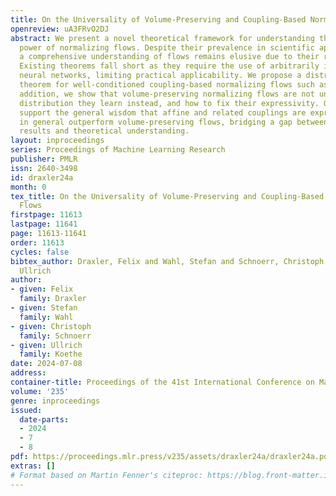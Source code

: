```yaml
---
title: On the Universality of Volume-Preserving and Coupling-Based Normalizing Flows
openreview: uA3FRvO2DJ
abstract: We present a novel theoretical framework for understanding the expressive
  power of normalizing flows. Despite their prevalence in scientific applications,
  a comprehensive understanding of flows remains elusive due to their restricted architectures.
  Existing theorems fall short as they require the use of arbitrarily ill-conditioned
  neural networks, limiting practical applicability. We propose a distributional universality
  theorem for well-conditioned coupling-based normalizing flows such as RealNVP. In
  addition, we show that volume-preserving normalizing flows are not universal, what
  distribution they learn instead, and how to fix their expressivity. Our results
  support the general wisdom that affine and related couplings are expressive and
  in general outperform volume-preserving flows, bridging a gap between empirical
  results and theoretical understanding.
layout: inproceedings
series: Proceedings of Machine Learning Research
publisher: PMLR
issn: 2640-3498
id: draxler24a
month: 0
tex_title: On the Universality of Volume-Preserving and Coupling-Based Normalizing
  Flows
firstpage: 11613
lastpage: 11641
page: 11613-11641
order: 11613
cycles: false
bibtex_author: Draxler, Felix and Wahl, Stefan and Schnoerr, Christoph and Koethe,
  Ullrich
author:
- given: Felix
  family: Draxler
- given: Stefan
  family: Wahl
- given: Christoph
  family: Schnoerr
- given: Ullrich
  family: Koethe
date: 2024-07-08
address:
container-title: Proceedings of the 41st International Conference on Machine Learning
volume: '235'
genre: inproceedings
issued:
  date-parts:
  - 2024
  - 7
  - 8
pdf: https://proceedings.mlr.press/v235/assets/draxler24a/draxler24a.pdf
extras: []
# Format based on Martin Fenner's citeproc: https://blog.front-matter.io/posts/citeproc-yaml-for-bibliographies/
---
```


